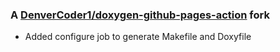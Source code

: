 ### A [DenverCoder1/doxygen-github-pages-action](https://github.com/DenverCoder1/doxygen-github-pages-action) fork

- Added configure job to generate Makefile and Doxyfile